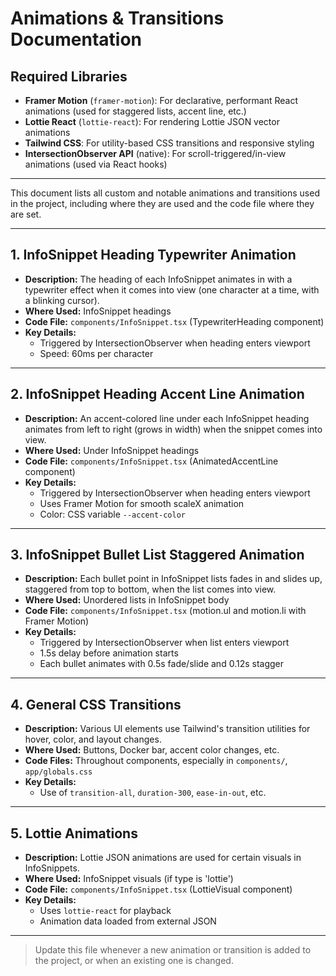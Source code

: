 # Animations & Transitions Documentation

## Required Libraries

- **Framer Motion** (`framer-motion`): For declarative, performant React animations (used for staggered lists, accent line, etc.)
- **Lottie React** (`lottie-react`): For rendering Lottie JSON vector animations
- **Tailwind CSS**: For utility-based CSS transitions and responsive styling
- **IntersectionObserver API** (native): For scroll-triggered/in-view animations (used via React hooks)

---

This document lists all custom and notable animations and transitions used in the project, including where they are used and the code file where they are set.

---

## 1. InfoSnippet Heading Typewriter Animation
- **Description:** The heading of each InfoSnippet animates in with a typewriter effect when it comes into view (one character at a time, with a blinking cursor).
- **Where Used:** InfoSnippet headings
- **Code File:** `components/InfoSnippet.tsx` (TypewriterHeading component)
- **Key Details:**
  - Triggered by IntersectionObserver when heading enters viewport
  - Speed: 60ms per character

---

## 2. InfoSnippet Heading Accent Line Animation
- **Description:** An accent-colored line under each InfoSnippet heading animates from left to right (grows in width) when the snippet comes into view.
- **Where Used:** Under InfoSnippet headings
- **Code File:** `components/InfoSnippet.tsx` (AnimatedAccentLine component)
- **Key Details:**
  - Triggered by IntersectionObserver when heading enters viewport
  - Uses Framer Motion for smooth scaleX animation
  - Color: CSS variable `--accent-color`

---

## 3. InfoSnippet Bullet List Staggered Animation
- **Description:** Each bullet point in InfoSnippet lists fades in and slides up, staggered from top to bottom, when the list comes into view.
- **Where Used:** Unordered lists in InfoSnippet body
- **Code File:** `components/InfoSnippet.tsx` (motion.ul and motion.li with Framer Motion)
- **Key Details:**
  - Triggered by IntersectionObserver when list enters viewport
  - 1.5s delay before animation starts
  - Each bullet animates with 0.5s fade/slide and 0.12s stagger

---

## 4. General CSS Transitions
- **Description:** Various UI elements use Tailwind's transition utilities for hover, color, and layout changes.
- **Where Used:** Buttons, Docker bar, accent color changes, etc.
- **Code Files:** Throughout components, especially in `components/`, `app/globals.css`
- **Key Details:**
  - Use of `transition-all`, `duration-300`, `ease-in-out`, etc.

---

## 5. Lottie Animations
- **Description:** Lottie JSON animations are used for certain visuals in InfoSnippets.
- **Where Used:** InfoSnippet visuals (if type is 'lottie')
- **Code File:** `components/InfoSnippet.tsx` (LottieVisual component)
- **Key Details:**
  - Uses `lottie-react` for playback
  - Animation data loaded from external JSON

---

> Update this file whenever a new animation or transition is added to the project, or when an existing one is changed. 